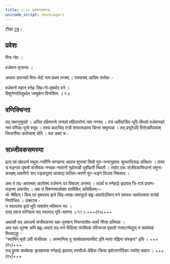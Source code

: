 ```yaml
---
title: १-०० वर्धमानकयात्रा
unicode_script: devanagari
---
```


टीका [ऽत्र](https://archive.org/details/PanchatantraSanskritHindi-JpMishra1910)।

## प्रवेशः
मित्र-भेदः ।  

वर्धमान-वृत्तान्तः ।  

अथातः प्रारभ्यते मित्र-भेदो नाम प्रथमं तन्त्रम् । यस्यायम् आदिमः श्लोकः -

वर्धमानो महान् स्नेहः सिंह-गो-वृषयोर् वने ।  
पिशुनेनातिलुब्धेन जम्बुकेन विनाशितः ॥ १॥

## वणिक्चिन्ता
तद् यथानुश्रूयते । अस्ति दक्षिणात्ये जनपदे महिलारोप्यं नाम नगरम् । तत्र धर्मोपार्जित-भूरि-विभवो वर्धमानको नाम वणिक्-पुत्रो बभूव । तस्य कदाचिद् रात्रौ शय्यारूढस्य चिन्ता समुत्पन्ना । तत् प्रभूतेऽपि वित्तेऽर्थोपायाश् चिन्तनीयाः कर्तव्याश् चेति । यत उक्तं च -  

<div class="js_include" url="../../upadeshAH/arthaH/arthaprashaMsA/"  newLevelForH1="3" includeTitle="true"> </div>  

<div class="js_include" url="../../upadeshAH/arthaH/arthArjana-upAyAH/"  newLevelForH1="3" includeTitle="true"> </div>  

<div class="js_include" url="../../upadeshAH/arthaH/vANijya-vibhAgAH/"  newLevelForH1="3" includeTitle="true"> </div>  



## सञ्जीवकसमस्या
इत्य् एवं संप्रधार्य मथुरा-गामीनि भाण्डान्य् आदाय शुभायां तिथौ गुरु-जनानुज्ञातः सुरथाधिरूढः प्रस्थितः । तस्य च मङ्गल-वृषभौ संजीवक-नन्दक-नामानौ गृहोत्पन्नौ धूर्वोढारौ स्थितौ । तयोर् एकः संजीवकाभिधानो यमुना-कच्छम् अवतीर्णः सन् पङ्कपूरम् आसाद्य कलित-चरणो युग-भङ्गं विधाय निषसाद ।

अथ तं तद्-अवस्थम् आलोक्य वर्धमानः परं विषादम् अगमत् । तदर्थं च स्नेहार्द्र-हृदयस् त्रि-रात्रं प्रयाण-भङ्गम् अकरोत् । अथ तं विषण्णमालोक्य सार्थिकैर् अभिहितम्—  
भोः श्रेष्ठिन् ! किम् एवं वृषभस्य कृते सिंह-व्याघ्र-समाकुले बह्व्-अपायेऽस्मिन् वने समस्त-सार्थस्त्वया सन्देहे नियोजितः । उक्तञ्च -  
न स्वल्पस्य कृते भूरि नाशयेन् मतिमान् नरः ।  
एतद् एवात्र पाण्डित्यं यत् स्वल्पाद् भूरि-रक्षणम् ॥ १९॥ +++(र५)+++  

अथासौ तद् अवधार्य संजीवकस्य रक्षा-पुरुषान् निरूप्याशेष-सार्थं नीत्वा प्रस्थितः ।  
अथ रक्षा-पुरुषा अपि बह्व्-अपायं तद्-वनं विदित्वा संजीवकं परित्यज्य पृष्ठतो गत्वाऽन्येद्युस् तं सार्थवाहं मिथ्याऽहुः -  
"स्वामिन् मृतो ऽसौ संजीवकः । अस्माभिस् तु सार्थवाहस्याभीष्ट इति मत्वा वह्निना संस्कृत" इति । +++(र५)+++  
तच् छ्रुत्वा सार्थवाहः कृतज्ञतया स्नेहार्द्र-हृदयस् तस्यौर्ध्व-देहिक-क्रिया वृषोत्सर्गादिकाः सर्वाश् चकार । +++(र५)+++
